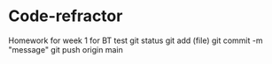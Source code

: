 # Code-refractor
Homework for week 1 for BT
test
git status
git add (file)
git commit -m "message"
git push origin main